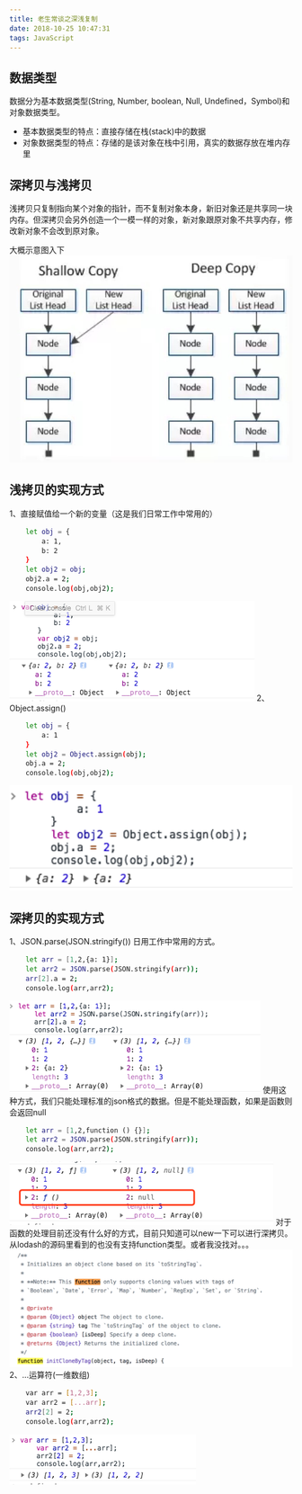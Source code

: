 ```yaml
---
title: 老生常谈之深浅复制
date: 2018-10-25 10:47:31
tags: JavaScript
---
```

## 数据类型

数据分为基本数据类型(String, Number, boolean, Null, Undefined，Symbol)和对象数据类型。

* 基本数据类型的特点：直接存储在栈(stack)中的数据
* 对象数据类型的特点：存储的是该对象在栈中引用，真实的数据存放在堆内存里

## 深拷贝与浅拷贝

浅拷贝只复制指向某个对象的指针，而不复制对象本身，新旧对象还是共享同一块内存。但深拷贝会另外创造一个一模一样的对象，新对象跟原对象不共享内存，修改新对象不会改到原对象。

大概示意图入下
![](老生常谈之深浅复制/1.jpg)

## 浅拷贝的实现方式
1、直接赋值给一个新的变量（这是我们日常工作中常用的）
```bash
    let obj = {
        a: 1,
        b: 2
    }
    let obj2 = obj;
    obj2.a = 2;
    console.log(obj,obj2);
```
![](老生常谈之深浅复制/2.png)
2、Object.assign()
```bash
    let obj = {
        a: 1
    }
    let obj2 = Object.assign(obj);
    obj.a = 2;
    console.log(obj,obj2);
```
![](老生常谈之深浅复制/3.png)
## 深拷贝的实现方式
1、JSON.parse(JSON.stringify())
日用工作中常用的方式。
```bash
    let arr = [1,2,{a: 1}];
    let arr2 = JSON.parse(JSON.stringify(arr));
    arr[2].a = 2;
    console.log(arr,arr2);
```
![](老生常谈之深浅复制/4.png)
使用这种方式，我们只能处理标准的json格式的数据。但是不能处理函数，如果是函数则会返回null
```bash
    let arr = [1,2,function () {}];
    let arr2 = JSON.parse(JSON.stringify(arr));
    console.log(arr,arr2);
```
![](老生常谈之深浅复制/5.png)
对于函数的处理目前还没有什么好的方式，目前只知道可以new一下可以进行深拷贝。
从lodash的源码里看到的也没有支持function类型。或者我没找对。。。
![](老生常谈之深浅复制/7.png)
2、...运算符(一维数组)
```bash
    var arr = [1,2,3];
    var arr2 = [...arr];
    arr2[2] = 2;
    console.log(arr,arr2);
```
![](老生常谈之深浅复制/6.png)

